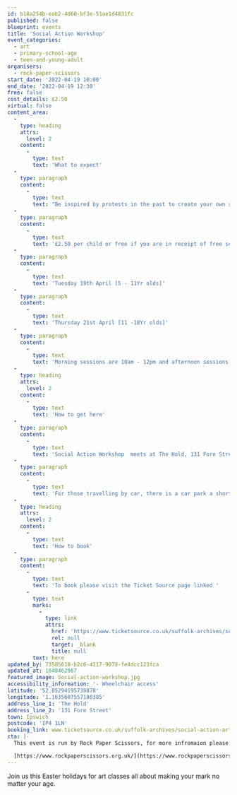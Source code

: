 ```yaml
---
id: b18a254b-eab2-4d60-bf3e-51ae1d4831fc
published: false
blueprint: events
title: 'Social Action Workshop'
event_categories:
  - art
  - primary-school-age
  - teen-and-young-adult
organisers:
  - rock-paper-scissors
start_date: '2022-04-19 10:00'
end_date: '2022-04-19 12:30'
free: false
cost_details: £2.50
virtual: false
content_area:
  -
    type: heading
    attrs:
      level: 2
    content:
      -
        type: text
        text: 'What to expect'
  -
    type: paragraph
    content:
      -
        type: text
        text: "Be inspired by protests in the past to create your own slogans and posters in support of a cause that is close to your heart. Be it save the planet, healthy eating or homes for hedgehogs, express your passion through art\_"
  -
    type: paragraph
    content:
      -
        type: text
        text: '£2.50 per child or free if you are in receipt of free school meals, with lunch provided.'
  -
    type: paragraph
    content:
      -
        type: text
        text: 'Tuesday 19th April [5 - 11Yr olds]'
  -
    type: paragraph
    content:
      -
        type: text
        text: 'Thursday 21st April [11 -18Yr olds]'
  -
    type: paragraph
    content:
      -
        type: text
        text: 'Morning sessions are 10am - 12pm and afternoon sessions 1:30pm - 4pm.'
  -
    type: heading
    attrs:
      level: 2
    content:
      -
        type: text
        text: 'How to get here'
  -
    type: paragraph
    content:
      -
        type: text
        text: 'Social Action Workshop  meets at The Hold, 131 Fore Street, Ipswich.'
  -
    type: paragraph
    content:
      -
        type: text
        text: 'For those travelling by car, there is a car park a short walk from the venue next to the student halls.'
  -
    type: heading
    attrs:
      level: 2
    content:
      -
        type: text
        text: 'How to book'
  -
    type: paragraph
    content:
      -
        type: text
        text: 'To book please visit the Ticket Source page linked '
      -
        type: text
        marks:
          -
            type: link
            attrs:
              href: 'https://www.ticketsource.co.uk/suffolk-archives/social-action-arts-with-rock-paper-scissors/e-zrevvm'
              rel: null
              target: _blank
              title: null
        text: here
updated_by: 73585618-b2c6-4117-9078-fe4dcc123fca
updated_at: 1648462967
featured_image: Social-action-workshop.jpg
accessibility_information: '- Wheelchair access'
latitude: '52.05294195739878'
longitude: '1.1635607557180385'
address_line_1: 'The Hold'
address_line_2: '131 Fore Street'
town: Ipswich
postcode: 'IP4 1LN'
booking_link: www.ticketsource.co.uk/suffolk-archives/social-action-arts-with-rock-paper-scissors/e-zrevvm
cta: |-
  This event is run by Rock Paper Scissors, for more infromaion please get in touch via:

  [https://www.rockpaperscissors.org.uk/](https://www.rockpaperscissors.org.uk/)
---
```

Join us this Easter holidays for art classes all about making your mark no matter your age.